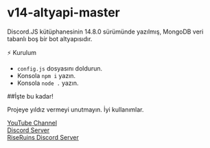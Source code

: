 # v14-altyapi-master
Discord.JS kütüphanesinin 14.8.0 sürümünde yazılmış, MongoDB veri tabanlı boş bir bot altyapısıdır.

⚡ Kurulum
- `config.js` dosyasını doldurun.
- Konsola `npm i` yazın.
- Konsola `node .` yazın.

##İşte bu kadar!

Projeye yıldız vermeyi unutmayın. İyi kullanımlar.

[YouTube Channel](https://youtube.com/@CustyTheDeveloper)<br>
[Discord Server](https://discord.gg/fNksSHtUka)<br>
[RiseRuins Discord Server](https://discord.gg/s2sdcwckpf)